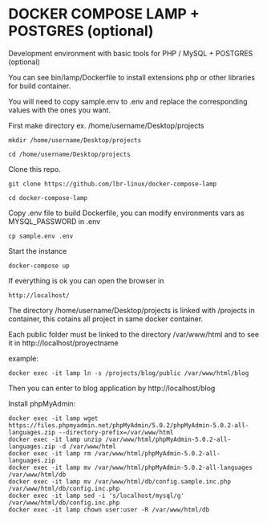 # DOCKER COMPOSE LAMP + POSTGRES (optional)

Development environment with basic tools for PHP / MySQL + POSTGRES (optional)


You can see bin/lamp/Dockerfile to install extensions php or other libraries for build container.

You will need to copy sample.env to .env and replace the corresponding values ​​with the ones you want.

First make directory ex. /home/username/Desktop/projects 
```
mkdir /home/username/Desktop/projects
```

```
cd /home/username/Desktop/projects
```

Clone this repo.
```
git clone https://github.com/lbr-linux/docker-compose-lamp
```
```
cd docker-compose-lamp
```

Copy .env file to build Dockerfile, you can modify environments vars as MYSQL_PASSWORD in .env 

```
cp sample.env .env
```


Start the instance
```
docker-compose up
```

If everything is ok you can open the browser in
```
http://localhost/
```


The directory /home/username/Desktop/projects is linked with /projects in container, this cotains all project in same docker container.

Each public folder must be linked to the directory /var/www/html and to see it in http://localhost/proyectname

example: 

```
docker exec -it lamp ln -s /projects/blog/public /var/www/html/blog
```

Then you can enter to blog application by http://localhost/blog


Install phpMyAdmin:

```
docker exec -it lamp wget https://files.phpmyadmin.net/phpMyAdmin/5.0.2/phpMyAdmin-5.0.2-all-languages.zip --directory-prefix=/var/www/html
docker exec -it lamp unzip /var/www/html/phpMyAdmin-5.0.2-all-languages.zip -d /var/www/html
docker exec -it lamp rm /var/www/html/phpMyAdmin-5.0.2-all-languages.zip
docker exec -it lamp mv /var/www/html/phpMyAdmin-5.0.2-all-languages /var/www/html/db
docker exec -it lamp mv /var/www/html/db/config.sample.inc.php /var/www/html/db/config.inc.php
docker exec -it lamp sed -i 's/localhost/mysql/g' /var/www/html/db/config.inc.php
docker exec -it lamp chown user:user -R /var/www/html/db
```
